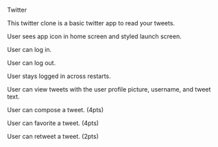 Twitter

This twitter clone is a basic twitter app to read your tweets.


User sees app icon in home screen and styled launch screen.

User can log in. 

User can log out. 

User stays logged in across restarts. 

User can view tweets with the user profile picture, username, and tweet text. 

User can compose a tweet. (4pts)

User can favorite a tweet. (4pts)

User can retweet a tweet. (2pts)
